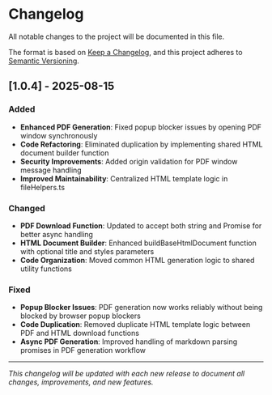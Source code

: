 # Changelog

All notable changes to the project will be documented in this file.

The format is based on [Keep a Changelog](https://keepachangelog.com/en/1.0.0/),
and this project adheres to [Semantic Versioning](https://semver.org/spec/v2.0.0.html).

## [1.0.4] - 2025-08-15

### Added

- **Enhanced PDF Generation**: Fixed popup blocker issues by opening PDF window synchronously
- **Code Refactoring**: Eliminated duplication by implementing shared HTML document builder function
- **Security Improvements**: Added origin validation for PDF window message handling
- **Improved Maintainability**: Centralized HTML template logic in fileHelpers.ts

### Changed

- **PDF Download Function**: Updated to accept both string and Promise<string> for better async handling
- **HTML Document Builder**: Enhanced buildBaseHtmlDocument function with optional title and styles parameters
- **Code Organization**: Moved common HTML generation logic to shared utility functions

### Fixed

- **Popup Blocker Issues**: PDF generation now works reliably without being blocked by browser popup blockers
- **Code Duplication**: Removed duplicate HTML template logic between PDF and HTML download functions
- **Async PDF Generation**: Improved handling of markdown parsing promises in PDF generation workflow

---

_This changelog will be updated with each new release to document all changes, improvements, and new features._
